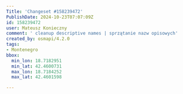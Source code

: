 ```yaml
---
Title: 'Changeset #158239472'
PublishDate: 2024-10-23T07:07:09Z
id: 158239472
user: Mateusz Konieczny
comment: ' cleanup descriptive names | sprzątanie nazw opisowych'
created_by: osmapi/4.2.0
tags:
- Montenegro
bbox:
  min_lon: 18.7182951
  min_lat: 42.4600731
  max_lon: 18.7184252
  max_lat: 42.4601598

---
```


